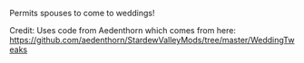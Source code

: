 Permits spouses to come to weddings! 

Credit:
Uses code from Aedenthorn which comes from here:
https://github.com/aedenthorn/StardewValleyMods/tree/master/WeddingTweaks
